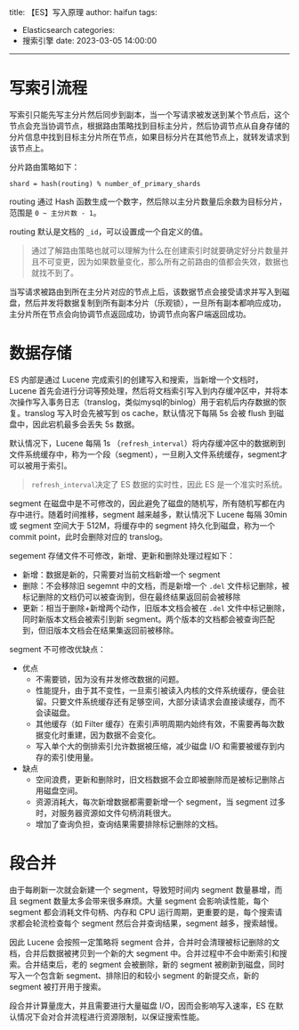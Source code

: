 title: 【ES】写入原理
author: haifun
tags:
  - Elasticsearch
categories:
  - 搜索引擎
date: 2023-03-05 14:00:00

---

# 写索引流程

写索引只能先写主分片然后同步到副本，当一个写请求被发送到某个节点后，这个节点会充当协调节点，根据路由策略找到目标主分片，然后协调节点从自身存储的分片信息中找到目标主分片所在节点，如果目标分片在其他节点上，就转发请求到该节点上。

分片路由策略如下：

```
shard = hash(routing) % number_of_primary_shards
```

routing 通过 Hash 函数生成一个数字，然后除以主分片数量后余数为目标分片，范围是 `0 ~ 主分片数 - 1`。

routing 默认是文档的 `_id`，可以设置成一个自定义的值。

> 通过了解路由策略也就可以理解为什么在创建索引时就要确定好分片数量并且不可变更，因为如果数量变化，那么所有之前路由的值都会失效，数据也就找不到了。

当写请求被路由到所在主分片对应的节点上后，该数据节点会接受请求并写入到磁盘，然后并发将数据复制到所有副本分片（乐观锁），一旦所有副本都响应成功，主分片所在节点会向协调节点返回成功，协调节点向客户端返回成功。

# 数据存储

ES 内部是通过 Lucene 完成索引的创建写入和搜索，当新增一个文档时，Lucene 首先会进行分词等预处理，然后将文档索引写入到内存缓冲区中，并将本次操作写入事务日志（translog，类似mysql的binlog）用于宕机后内存数据的恢复。translog 写入时会先被写到 os cache，默认情况下每隔 5s 会被 flush 到磁盘中，因此宕机最多会丢失 5s 数据。

默认情况下，Lucene 每隔 1s （`refresh_interval`）将内存缓冲区中的数据刷到文件系统缓存中，称为一个段（segment），一旦刷入文件系统缓存，segment才可以被用于索引。

> `refresh_interval`决定了 ES 数据的实时性，因此 ES 是一个准实时系统。

segment 在磁盘中是不可修改的，因此避免了磁盘的随机写，所有随机写都在内存中进行。随着时间推移，segment 越来越多，默认情况下 Lucene 每隔 30min 或 segment 空间大于 512M，将缓存中的 segment 持久化到磁盘，称为一个 commit point，此时会删除对应的 translog。 

segement 存储文件不可修改，新增、更新和删除处理过程如下：
- 新增：数据是新的，只需要对当前文档新增一个 segment
- 删除：不会移除旧 segemnt 中的文档，而是新增一个 `.del` 文件标记删除，被标记删除的文档仍可以被查询到，但在最终结果返回前会被移除
- 更新：相当于删除+新增两个动作，旧版本文档会被在 `.del` 文件中标记删除，同时新版本文档会被索引到新 segment。两个版本的文档都会被查询匹配到，但旧版本文档会在结果集返回前被移除。

segment 不可修改优缺点：

- 优点
    - 不需要锁，因为没有并发修改数据的问题。
    - 性能提升，由于其不变性，一旦索引被读入内核的文件系统缓存，便会驻留。只要文件系统缓存还有足够空间，大部分读请求会直接读缓存，而不会读磁盘。
    - 其他缓存（如 Filter 缓存）在索引声明周期内始终有效，不需要再每次数据变化时重建，因为数据不会变化。
    - 写入单个大的倒排索引允许数据被压缩，减少磁盘 I/O 和需要被缓存到内存的索引使用量。
- 缺点
    - 空间浪费，更新和删除时，旧文档数据不会立即被删除而是被标记删除占用磁盘空间。
    - 资源消耗大，每次新增数据都需要新增一个 segment，当 segment 过多时，对服务器资源如文件句柄消耗很大。
    - 增加了查询负担，查询结果需要排除标记删除的文档。

# 段合并

由于每刷新一次就会新建一个 segment，导致短时间内 segment 数量暴增，而且 segment 数量太多会带来很多麻烦。大量 segment 会影响读性能，每个 segment 都会消耗文件句柄、内存和 CPU 运行周期，更重要的是，每个搜索请求都会轮流检查每个 segment 然后合并查询结果，segment 越多，搜索越慢。

因此 Lucene 会按照一定策略将 segment 合并，合并时会清理被标记删除的文档，合并后数据被拷贝到一个新的大 segment 中。合并过程中不会中断索引和搜索。合并结束后，老的 segment 会被删除，新的 segment 被刷新到磁盘，同时写入一个包含新 segment、排除旧的和较小 segment 的新提交点，新的 segment 被打开用于搜索。

段合并计算量庞大，并且需要进行大量磁盘 I/O，因而会影响写入速率，ES 在默认情况下会对合并流程进行资源限制，以保证搜索性能。
